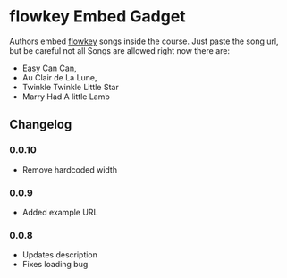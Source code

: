 # flowkey Embed Gadget 

Authors embed [flowkey](http://www.flowkey.com/) songs inside the course. Just paste the song url, but be careful not all Songs are allowed right now there are:

  - Easy Can Can,
  - Au Clair de La Lune,
  - Twinkle Twinkle Little Star
  - Marry Had A little Lamb 

## Changelog

### 0.0.10

* Remove hardcoded width

### 0.0.9

* Added example URL

### 0.0.8

* Updates description
* Fixes loading bug

